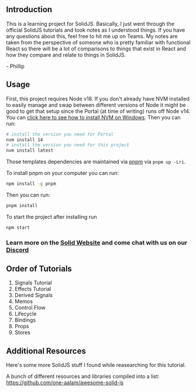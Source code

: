 ## Introduction

This is a learning project for SolidJS. Basically, I just went through the official SolidJS tutorials and took notes as I understood things. If you have any questions about this, feel free to hit me up on Teams. My notes are taken from the perspective of someone who is pretty familiar with functional React so there will be a lot of comparisons to things that exist in React and how they compare and relate to things in SolidJS.

\- Phillip

## Usage

First, this project requires Node v18. If you don't already have NVM installed to easily manage and swap between different versions of Node it might be good to get that setup since the Portal (at time of writing) runs off Node v14. You can [click here to see how to install NVM on Windows](https://github.com/coreybutler/nvm-windows). Then you can run:

```bash
# install the version you need for Portal
nvm install 14
# install the version you need for this project
nvm install latest
```

Those templates dependencies are maintained via [pnpm](https://pnpm.io) via `pnpm up -Lri`.

To install pnpm on your computer you can run:

```bash
npm install -g pnpm
```
Then you can run:

```bash
pnpm install
```
To start the project after installing run

```bash
npm start
```

### Learn more on the [Solid Website](https://solidjs.com) and come chat with us on our [Discord](https://discord.com/invite/solidjs)

## Order of Tutorials

1. Signals Tutorial
2. Effects Tutorial
3. Derived Signals
4. Memos
5. Control Flow
6. Lifecycle
7. Bindings
8. Props
9. Stores

## Additional Resources

Here's some more SolidJS stuff I found while reasearching for this tutorial.

A bunch of different resources and libraries compiled into a list:
https://github.com/one-aalam/awesome-solid-js
